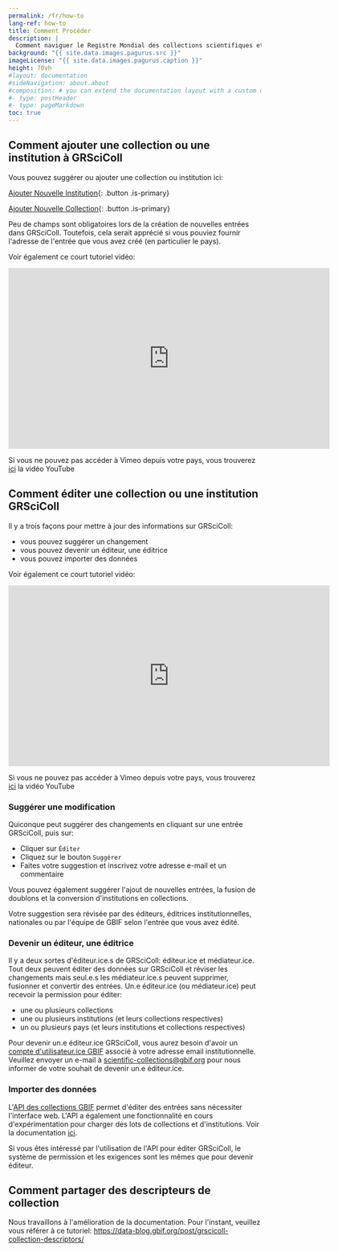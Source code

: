 ```yaml
---
permalink: /fr/how-to
lang-ref: how-to
title: Comment Procéder
description: |
  Comment naviguer le Registre Mondial des collections scientifiques et mettre à jour son contenu
background: "{{ site.data.images.pagurus.src }}"
imageLicense: "{{ site.data.images.pagurus.caption }}"
height: 70vh
#layout: documentation
#sideNavigation: about.about
#composition: # you can extend the documentation layout with a custom composition
#- type: postHeader
#- type: pageMarkdown
toc: true
---
```


## Comment ajouter une collection ou une institution à GRSciColl

Vous pouvez suggérer ou ajouter une collection ou institution ici:

[Ajouter Nouvelle Institution](https://registry.gbif.org/institution/create){: .button .is-primary}

[Ajouter Nouvelle Collection](https://registry.gbif.org/collection/create){: .button .is-primary}

Peu de champs sont obligatoires lors de la création de nouvelles entrées dans GRSciColl. Toutefois, cela serait apprécié si vous pouviez fournir l'adresse de l'entrée que vous avez créé (en particulier le pays).

Voir également ce court tutoriel vidéo:
<iframe title="vimeo-player" src="https://player.vimeo.com/video/649977782?h=fb1d926798" width="640" height="360" frameborder="0"    allowfullscreen></iframe>

Si vous ne pouvez pas accéder à Vimeo depuis votre pays, vous trouverez [ici](https://www.youtube.com/watch?v=R6ftJ61oOn4) la vidéo YouTube

## Comment éditer une collection ou une institution GRSciColl

Il y a trois façons pour mettre à jour des informations sur GRSciColl:
* vous pouvez suggérer un changement
* vous pouvez devenir un éditeur, une éditrice
* vous pouvez importer des données

Voir également ce court tutoriel vidéo:
<iframe title="vimeo-player" src="https://player.vimeo.com/video/649977825?h=a0068cfcd8" width="640" height="360" frameborder="0"    allowfullscreen></iframe>

Si vous ne pouvez pas accéder à Vimeo depuis votre pays, vous trouverez [ici](https://www.youtube.com/watch?v=R6ftJ61oOn4) la vidéo YouTube

### Suggérer une modification

Quiconque peut suggérer des changements en cliquant sur une entrée GRSciColl, puis sur:
* Cliquer sur `Éditer`
* Cliquez sur le bouton `Suggérer`
* Faites votre suggestion et inscrivez votre adresse e-mail et un commentaire

Vous pouvez également suggérer l'ajout de nouvelles entrées, la fusion de doublons et la conversion d'institutions en collections.

Votre suggestion sera révisée par des éditeurs, éditrices institutionnelles, nationales ou par l'équipe de GBIF selon l'entrée que vous avez édité.

### Devenir un éditeur, une éditrice

Il y a deux sortes d'éditeur.ice.s de GRSciColl: éditeur.ice et médiateur.ice. Tout deux peuvent éditer des données sur GRSciColl et réviser les changements mais seul.e.s les médiateur.ice.s peuvent supprimer, fusionner et convertir des entrées. Un.e éditeur.ice (ou médiateur.ice) peut recevoir la permission pour éditer:
* une ou plusieurs collections
* une ou plusieurs institutions (et leurs collections respectives)
* un ou plusieurs pays (et leurs institutions et collections respectives)

Pour devenir un.e éditeur.ice GRSciColl, vous aurez besoin d'avoir un [compte d'utilisateur.ice GBIF](https://www.gbif.org/user/profile) associé à votre adresse email institutionnelle. Veuillez envoyer un e-mail à scientific-collections@gbif.org pour nous informer de votre souhait de devenir un.e éditeur.ice.

### Importer des données

L'[API des collections GBIF](https://www.gbif.org/developer/registry#collections) permet d'éditer des entrées sans nécessiter l'interface web. L'API a également une fonctionnalité en cours d'expérimentation pour charger des lots de collections et d'institutions. Voir la documentation [ici](https://github.com/gbif/registry/blob/dev/docs/grscicoll_batches.md).

Si vous êtes intéressé par l'utilisation de l'API pour éditer GRSciColl, le système de permission et les exigences sont les mêmes que pour devenir éditeur.

## Comment partager des descripteurs de collection

Nous travaillons à l'amélioration de la documentation. Pour l'instant, veuillez vous référer à ce tutoriel: https://data-blog.gbif.org/post/grscicoll-collection-descriptors/
